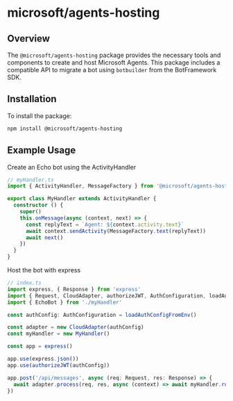 # microsoft/agents-hosting

## Overview

The `@microsoft/agents-hosting` package provides the necessary tools and components to create and host Microsoft Agents. This package includes a compatible API to migrate a bot using `botbuilder` from the BotFramework SDK.

## Installation

To install the package:

```sh
npm install @microsoft/agents-hosting
```

## Example Usage

Create an Echo bot using the ActivityHandler

```ts
// myHandler.ts
import { ActivityHandler, MessageFactory } from '@microsoft/agents-hosting'

export class MyHandler extends ActivityHandler {
  constructor () {
    super()
    this.onMessage(async (context, next) => {
      const replyText = `Agent: ${context.activity.text}`
      await context.sendActivity(MessageFactory.text(replyText))
      await next()
    })
  }
}
```

Host the bot with express

```ts
// index.ts
import express, { Response } from 'express'
import { Request, CloudAdapter, authorizeJWT, AuthConfiguration, loadAuthConfigFromEnv } from '@microsoft/agents-hosting'
import { EchoBot } from './myHandler'

const authConfig: AuthConfiguration = loadAuthConfigFromEnv()

const adapter = new CloudAdapter(authConfig)
const myHandler = new MyHandler()

const app = express()

app.use(express.json())
app.use(authorizeJWT(authConfig))

app.post('/api/messages', async (req: Request, res: Response) => {
  await adapter.process(req, res, async (context) => await myHandler.run(context))
})

```
